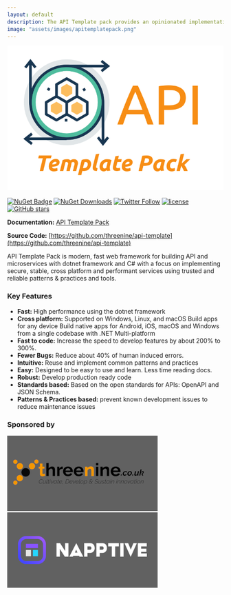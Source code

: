 ```yaml
---
layout: default
description: The API Template pack provides an opinionated implementation guide to making use of popular leading .net framework based tools and utilities to assist developers to quickly and efficiently develop secure, stable and resilient REST API's.
image: "assets/images/apitemplatepack.png"
---
```


![Image](assets/images/apitemplatepack.png)

[![NuGet Badge](https://buildstats.info/nuget/threenine.ApiProject)](https://www.nuget.org/packages/threenine.ApiProject/) [![NuGet Downloads](http://img.shields.io/nuget/dt/threenine.ApiProject.svg?style=flat)](https://www.nuget.org/packages/threenine.ApiProject/)  [![Twitter Follow](https://img.shields.io/twitter/follow/threenine39.svg?style=social?maxAge=2592000)](https://twitter.com/threenine39)
[![license](https://img.shields.io/github/license/threenine/api-template?color=blue&label=license&logo=Github&style=flat-square)](https://github.com/threenine/api-template/blob/master/README.md) [![GitHub stars](https://img.shields.io/github/stars/threenine/api-template)](https://github.com/threenine/api-template/stargazers) 

 **Documentation:** [API Template Pack](/docs/introduction "Getting Started with API Template Pack - API Template Pack")

 **Source Code:** [https://github.com/threenine/api-template](https://github.com/threenine/api-template)


 API Template Pack is modern, fast web framework for building API and microservices with dotnet framework and C# with a focus on implementing secure, stable, cross platform and performant services using trusted and reliable patterns & practices and tools.
 
### Key Features

* **Fast:** High performance using the dotnet framework
* **Cross platform:** Supported on Windows, Linux, and macOS Build apps for any device Build native apps for Android, iOS, macOS and Windows from a single codebase with .NET Multi-platform 
* **Fast to code:** Increase the speed to develop features by about 200% to 300%.
* **Fewer Bugs:** Reduce about 40% of human induced errors.
* **Intuitive:** Reuse and implement common patterns and practices
* **Easy:** Designed to be easy to use and learn. Less time reading docs.
* **Robust:** Develop production ready code 
* **Standards based:** Based on the open standards for APIs: OpenAPI and JSON Schema.
* **Patterns & Practices based:** prevent known development issues to reduce maintenance issues

### Sponsored by

<div class="sponsor">
 <a href="https://threenine.co.uk" target="_blank" title="threenine.co.uk | Cultivate, Develop & Sustain innovation" ><img src="assets/images/threenine-sponsor.png" alt="threenine.co.uk" /></a>
 <a href="https://napptive.com/" target="_blank" title="napptive.com | Create environments, deploy, and manage
cloud-native apps without worrying about Kubernetes" ><img src="assets/images/napptive-sponsor.png" alt="napptive.com" /></a>
</div>